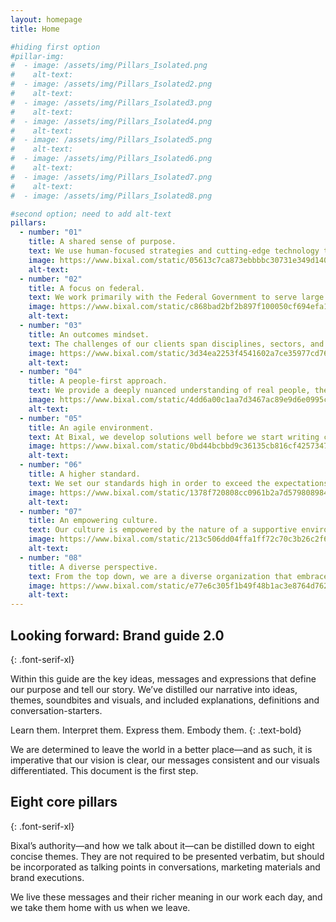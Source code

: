 ```yaml
---
layout: homepage
title: Home

#hiding first option
#pillar-img:
#  - image: /assets/img/Pillars_Isolated.png
#    alt-text:
#  - image: /assets/img/Pillars_Isolated2.png
#    alt-text:
#  - image: /assets/img/Pillars_Isolated3.png
#    alt-text:
#  - image: /assets/img/Pillars_Isolated4.png
#    alt-text:
#  - image: /assets/img/Pillars_Isolated5.png
#    alt-text:
#  - image: /assets/img/Pillars_Isolated6.png
#    alt-text:
#  - image: /assets/img/Pillars_Isolated7.png
#    alt-text:
#  - image: /assets/img/Pillars_Isolated8.png

#second option; need to add alt-text
pillars:
  - number: "01"
    title: A shared sense of purpose.
    text: We use human-focused strategies and cutting-edge technology to serve audiences and help our clients fulfill their missions.
    image: https://www.bixal.com/static/05613c7ca873ebbbbc30731e349d1400/4ef17/pillar-purpose.webp
    alt-text:
  - number: "02"
    title: A focus on federal.
    text: We work primarily with the Federal Government to serve large communities throughout the nation. We help clients see the challenges and possibilities within the government space and offer solutions to promote visibility and access to their organizations.
    image: https://www.bixal.com/static/c868bad2bf2b897f100050cf694efa1a/4ef17/pillar-federal.webp
    alt-text:
  - number: "03"
    title: An outcomes mindset.
    text: The challenges of our clients span disciplines, sectors, and borders. We view everything through the lens of the customer experience and use research to drive our decision making.
    image: https://www.bixal.com/static/3d34ea2253f4541602a7ce35977cd763/4ef17/pillar-outcomes.webp
    alt-text:
  - number: "04"
    title: A people-first approach.
    text: We provide a deeply nuanced understanding of real people, their expectations, their emotions, and the challenges they face. This is the power of empathy, and it guides everything we do here.
    image: https://www.bixal.com/static/4dd6a00c1aa7d3467ac89e9d6e0995ce/4ef17/pillar-people-first.webp
    alt-text:
  - number: "05"
    title: An agile environment.
    text: At Bixal, we develop solutions well before we start writing code. Agility is an iterative work style that values partnership, collaboration, and transparency. It shapes how we approach everything from content and marketing to human-centered design.
    image: https://www.bixal.com/static/0bd44bcbbd9c36135cb816cf42573477/4ef17/pillar-agile.webp
    alt-text:
  - number: "06"
    title: A higher standard.
    text: We set our standards high in order to exceed the expectations of our clients. You can trust us to look beyond the initial requirements and come up with solutions that can create lasting value to your organization.
    image: https://www.bixal.com/static/1378f720808cc0961b2a7d579808984c/4ef17/pillar-standards.webp
    alt-text:
  - number: "07"
    title: An empowering culture.
    text: Our culture is empowered by the nature of a supportive environment. We value kindness and humility, and always seek ways to build each other up and drive ourselves forward.
    image: https://www.bixal.com/static/213c506dd04ffa1ff72c70c3b26c2f6d/4ef17/pillar-culture.webp
    alt-text:
  - number: "08"
    title: A diverse perspective.
    text: From the top down, we are a diverse organization that embraces different ideas, perspectives, and people. Every single one of us offers a unique background and worldview that presents itself in the quality of our work.
    image: https://www.bixal.com/static/e77e6c305f1b49f48b1ac3e8764d7624/4ef17/pillar-perspective.webp
    alt-text:
---
```


## Looking forward: Brand guide 2.0
{: .font-serif-xl}

Within this guide are the key ideas, messages and expressions that define our purpose and tell our story. We’ve distilled our narrative into ideas, themes, soundbites and visuals, and included explanations, definitions and conversation-starters.

Learn them. Interpret them. Express them. Embody them.
{: .text-bold}

We are determined to leave the world in a better place—and as such, it is imperative that our vision is clear, our messages consistent and our visuals differentiated. This document is the first step.

## Eight core pillars
{: .font-serif-xl}

Bixal’s authority—and how we talk about it—can be distilled down to eight concise themes. They are not required to be presented verbatim, but should be incorporated as talking points in conversations, marketing materials and brand executions.

We live these messages and their richer meaning in our work each day, and we take them home with us when we leave.

